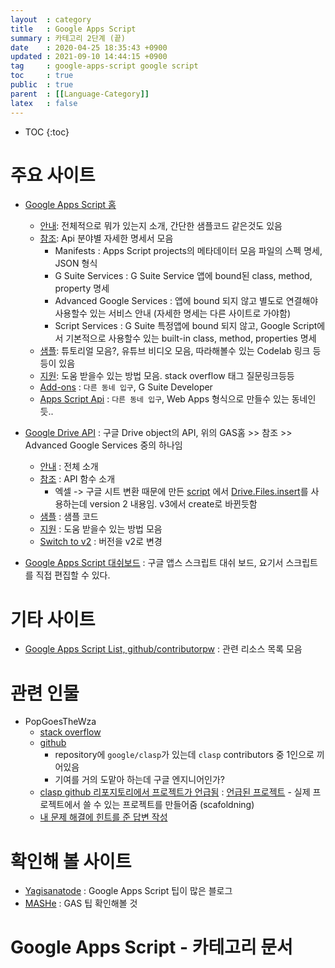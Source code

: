 ```yaml
---
layout  : category
title   : Google Apps Script 
summary : 카테고리 2단계 (끝) 
date    : 2020-04-25 18:35:43 +0900
updated : 2021-09-10 14:44:15 +0900
tag     : google-apps-script google script 
toc     : true
public  : true
parent  : [[Language-Category]] 
latex   : false
---
```

* TOC
{:toc}

# 주요 사이트

* [Google Apps Script 홈](https://developers.google.com/apps-script)
  * [안내](https://developers.google.com/apps-script/overview): 전체적으로 뭐가 있는지 소개, 간단한 샘플코드 같은것도 있음
  * [참조](https://developers.google.com/apps-script/reference): Api 분야별 자세한 명세서 모음 
    * Manifests : Apps Script projects의 메타데이터 모음 파일의 스펙 명세, JSON 형식 
    * G Suite Services : G Suite Service 앱에 bound된 class, method, property 명세
    * Advanced Google Services : 앱에 bound 되지 않고 별도로 연결해야 사용할수 있는 서비스 안내 (자세한 명세는 다른 사이트로 가야함) 
    * Script Services : G Suite 특정앱에 bound 되지 않고, Google Script에서 기본적으로 사용할수 있는 built-in class, method, properties 명세
  * [샘플](https://developers.google.com/apps-script/articles): 튜토리얼 모음?, 유튜브 비디오 모음, 따라해볼수 있는 Codelab 링크 등등이 있음
  * [지원](https://developers.google.com/apps-script/support): 도움 받을수 있는 방법 모음. stack overflow 태그 질문링크등등
  * [Add-ons](https://developers.google.com/gsuite/add-ons/overview) : `다른 동네 입구`, G Suite Developer
  * [Apps Script Api](https://developers.google.com/apps-script/api) : `다른 동네 입구`, Web Apps 형식으로 만들수 있는 동네인듯..

* [Google Drive API](https://developers.google.com/drive) : 구글 Drive object의 API, 위의 GAS홈 >> 참조 >> Advanced Google Services 중의 하나임
  * [안내](https://developers.google.com/drive/api/v3/about-sdk) : 전체 소개
  * [참조](https://developers.google.com/drive/api/v3/reference) : API 함수 소개
    *  엑셀 -> 구글 시트 변환 때문에 만든 [script](https://script.google.com/d/1hXTwkOlL_vXyPA3eLr2m_v2ODr9xywaXM_iRxwyzXINC_ON8r9j8fUxs/edit) 에서 [Drive.Files.insert](https://developers.google.com/drive/api/v2/reference/files/insert)를 사용하는데 version 2 내용임. v3에서 create로 바뀐듯함
  * [샘플](https://developers.google.com/drive/api/v3/examples) : 샘플 코드
  * [지원](https://developers.google.com/drive/api/v3/support) : 도움 받을수 있는 방법 모음
  * [Switch to v2](https://developers.google.com/drive/api/v3/about-sdk) : 버전을 v2로 변경 

* [Google Apps Script 대쉬보드](https://script.google.com/home) : 구글 앱스 스크립트 대쉬 보드, 요기서 스크립트를 직접 편집할 수 있다.

# 기타 사이트

* [Google Apps Script List, github/contributorpw](https://github.com/contributorpw/google-apps-script-awesome-list) : 관련 리소스 목록 모음

# 관련 인물

* PopGoesTheWza
  * [stack overflow](https://stackoverflow.com/users/10904993/popgoesthewza)
  * [github](https://github.com/PopGoesTheWza)
    * repository에 `google/clasp`가 있는데 `clasp` contributors 중 1인으로 끼어있음
    * 기여를 거의 도맡아 하는데 구글 엔지니어인가? 
  * [clasp github 리포지토리에서 프로젝트가 언급됨](https://github.com/google/clasp/blob/master/docs/typescript.md#the-namespace-statement-workaround) : [언급된 프로젝트](https://github.com/PopGoesTheWza/ts-gas-project-starter) - 실제 프로젝트에서 쓸 수 있는 프로젝트를 만들어줌 (scafoldning)
  * [내 문제 해결에 힌트를 준 답변 작성](https://stackoverflow.com/a/59809677/9457247)

# 확인해 볼 사이트

* [Yagisanatode](https://yagisanatode.com/category/google-suite/google-sheets/) : Google Apps Script 팁이 많은 블로그
* [MASHe](https://mashe.hawksey.info/2018/02/google-apps-script-patterns-getting-a-google-sheet-header-row/) : GAS 팁 확인해볼 것

# Google Apps Script - 카테고리 문서 
